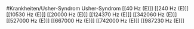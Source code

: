 #Krankheiten/Usher-Syndrom
Usher-Syndrom
[[40 Hz (E)]]
[[240 Hz (E)]]
[[10530 Hz (E)]]
[[20000 Hz (E)]]
[[124370 Hz (E)]]
[[342060 Hz (E)]]
[[527000 Hz (E)]]
[[667000 Hz (E)]]
[[742000 Hz (E)]]
[[987230 Hz (E)]]